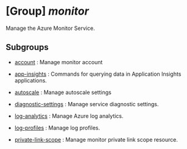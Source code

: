 # [Group] _monitor_

Manage the Azure Monitor Service.

## Subgroups

- [account](/Commands/monitor/account/readme.md)
: Manage monitor account

- [app-insights](/Commands/monitor/app-insights/readme.md)
: Commands for querying data in Application Insights applications.

- [autoscale](/Commands/monitor/autoscale/readme.md)
: Manage autoscale settings

- [diagnostic-settings](/Commands/monitor/diagnostic-settings/readme.md)
: Manage service diagnostic settings.

- [log-analytics](/Commands/monitor/log-analytics/readme.md)
: Manage Azure log analytics.

- [log-profiles](/Commands/monitor/log-profiles/readme.md)
: Manage log profiles.

- [private-link-scope](/Commands/monitor/private-link-scope/readme.md)
: Manage monitor private link scope resource.
